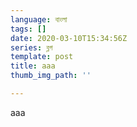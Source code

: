 ```yaml
---
language: বাংলা
tags: []
date: 2020-03-10T15:34:56Z
series: ব্লগ
template: post
title: aaa
thumb_img_path: ''

---
```

aaa